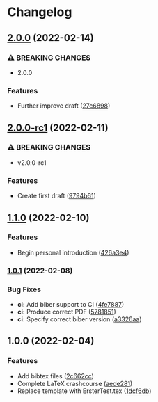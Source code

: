 # Changelog

## [2.0.0](https://github.com/pr1metine/hello-dhbw/compare/v2.0.0-rc1...v2.0.0) (2022-02-14)


### ⚠ BREAKING CHANGES

* 2.0.0

### Features

* Further improve draft ([27c6898](https://github.com/pr1metine/hello-dhbw/commit/27c6898210f17dc54143499247f2639541b08fbd))

## [2.0.0-rc1](https://github.com/pr1metine/hello-dhbw/compare/v1.1.0...v2.0.0-rc1) (2022-02-11)


### ⚠ BREAKING CHANGES

* v2.0.0-rc1

### Features

* Create first draft ([9794b61](https://github.com/pr1metine/hello-dhbw/commit/9794b61a81f76cf75b31a4e7ffab327595daf735))

## [1.1.0](https://github.com/pr1metine/hello-dhbw/compare/v1.0.1...v1.1.0) (2022-02-10)


### Features

* Begin personal introduction ([426a3e4](https://github.com/pr1metine/hello-dhbw/commit/426a3e4a84638b8bcbbb9b1a1493155522e22c04))

### [1.0.1](https://github.com/pr1metine/hello-dhbw/compare/v1.0.0...v1.0.1) (2022-02-08)


### Bug Fixes

* **ci:** Add biber support to CI ([4fe7887](https://github.com/pr1metine/hello-dhbw/commit/4fe7887825664ca7fa7611d36dce1bce8aee08f8))
* **ci:** Produce correct PDF ([5781851](https://github.com/pr1metine/hello-dhbw/commit/57818514c2ba699c4e6c10e5161a06a3b6e15c67))
* **ci:** Specify correct biber version ([a3326aa](https://github.com/pr1metine/hello-dhbw/commit/a3326aafc78eacc9223ead235f53e81e60bdeb82))

## 1.0.0 (2022-02-04)


### Features

* Add bibtex files ([2c662cc](https://github.com/pr1metine/hello-dhbw/commit/2c662cc13c314b8e95770cb8b0ed0352c015a1cf))
* Complete LaTeX crashcourse ([aede281](https://github.com/pr1metine/hello-dhbw/commit/aede28123d8eb3670ddd0884a881d53402b2df51))
* Replace template with ErsterTest.tex ([1dcf6db](https://github.com/pr1metine/hello-dhbw/commit/1dcf6db8d3c3322091a5bf6d997f9fae5f003c80))

